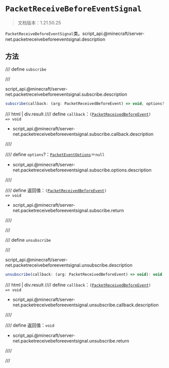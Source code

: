 # `PacketReceiveBeforeEventSignal`

> 文档版本：1.21.50.25

`PacketReceiveBeforeEventSignal`类。script_api.@minecraft/server-net.packetreceivebeforeeventsignal.description

## 方法

/// define
`subscribe`


///

script_api.@minecraft/server-net.packetreceivebeforeeventsignal.subscribe.description

```js
subscribe(callback: (arg: PacketReceivedBeforeEvent) => void, options?: PacketEventOptions): (arg: PacketReceivedBeforeEvent) => void
```

/// html | div.result
//// define
`callback`：<code>(<a href="../packetreceivedbeforeevent/">PacketReceivedBeforeEvent</a>) =&gt; void</code>

- script_api.@minecraft/server-net.packetreceivebeforeeventsignal.subscribe.callback.description


////

//// define
`options`?：[`PacketEventOptions`](./packeteventoptions.md)＝`null`

- script_api.@minecraft/server-net.packetreceivebeforeeventsignal.subscribe.options.description


////

//// define
返回值：<code>(<a href="../packetreceivedbeforeevent/">PacketReceivedBeforeEvent</a>) =&gt; void</code>

- script_api.@minecraft/server-net.packetreceivebeforeeventsignal.subscribe.return


////

///


/// define
`unsubscribe`


///

script_api.@minecraft/server-net.packetreceivebeforeeventsignal.unsubscribe.description

```js
unsubscribe(callback: (arg: PacketReceivedBeforeEvent) => void): void
```

/// html | div.result
//// define
`callback`：<code>(<a href="../packetreceivedbeforeevent/">PacketReceivedBeforeEvent</a>) =&gt; void</code>

- script_api.@minecraft/server-net.packetreceivebeforeeventsignal.unsubscribe.callback.description


////

//// define
返回值：`void`

- script_api.@minecraft/server-net.packetreceivebeforeeventsignal.unsubscribe.return


////

///

